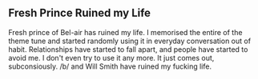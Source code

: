 ## Fresh Prince Ruined my Life ##

Fresh prince of Bel-air has ruined my life. I memorised the entire of the theme tune and started randomly using it in everyday conversation out of habit.
Relationships have started to fall apart, and people have started to avoid me.
I don't even try to use it any more. It just comes out, subconsiously. /b/ and Will Smith have ruined my fucking life.
